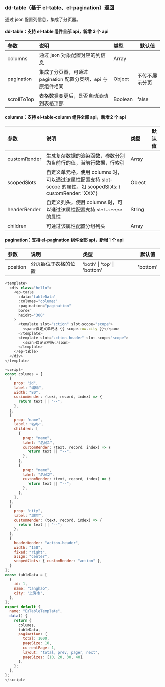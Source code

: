 ### dd-table（基于 el-table、el-pagination）[返回](../#组件说明)

通过 json 配置列信息，集成了分页器。

#### dd-table：支持 el-table 组件全部 api，新增 3 个 api

| 参数        | 说明                                                         | 类型    | 默认值         |
| :---------- | :----------------------------------------------------------- | :------ | -------------- |
| columns     | 通过 json 对象配置对应的列信息                               | Array   |                |
| pagination  | 集成了分页器，可通过 pagination 配置分页器，api 与原组件相同 | Object  | 不传不展示分页 |
| scrollToTop | 表格数据变更后，是否自动滚动到表格顶部                       | Boolean | false          |

#### columns：支持 el-table-column 组件全部 api，新增 2 个 api

| 参数         | 说明                                                                                                            | 类型   | 默认值 |
| :----------- | :-------------------------------------------------------------------------------------------------------------- | :----- | ------ |
| customRender | 生成复杂数据的渲染函数，参数分别为当前行的值，当前行数据，行索引                                                | Array  |        |
| scopedSlots  | 自定义单元格，使用 columns 时，可以通过该属性配置支持 slot-scope 的属性，如 scopedSlots: { customRender: 'XXX'} | Object |        |
| headerRender | 自定义列头，使用 columns 时，可以通过该属性配置支持 slot-scope 的属性                                           | String |        |
| children     | 可通过该属性配置分组列头                                                                                        | Array  |        |

#### pagination：支持 el-pagination 组件全部 api，新增 1 个 api

| 参数     | 说明                 | 类型                        | 默认值   |
| :------- | :------------------- | :-------------------------- | -------- |
| position | 分页器位于表格的位置 | 'both' \| 'top' \| 'bottom' | 'bottom' |

```javascript
<template>
  <div class="hello">
    <ep-table
      :data="tableData"
      :columes="columes"
      :pagination="pagination"
      border
      height="300"
    >
      <template slot="action" slot-scope="scope">
        <span>自定义单元格 {{ scope.row.city }}</span>
      </template>
      <template slot="action-header" slot-scope="scope">
        <span>自定义列头</span>
      </template>
    </ep-table>
  </div>
</template>

<script>
const columes = [
  {
    prop: "id",
    label: "编码",
    width: "80",
    customRender: (text, record, index) => {
      return text || "--";
    },
  },
  {
    prop: "name",
    label: "名称",
    children: [
      {
        prop: "name",
        label: "名称1",
        customRender: (text, record, index) => {
          return text || "--";
        },
      },
      {
        prop: "name",
        label: "名称2",
        customRender: (text, record, index) => {
          return text || "--";
        },
      },
    ],
  },
  {
    prop: "city",
    label: "城市",
    customRender: (text, record, index) => {
      return text || "--";
    },
  },
  {
    headerRender: "action-header",
    width: "150",
    fixed: "right",
    align: "center",
    scopedSlots: { customRender: "action" },
  }
];
const tableData = [
  {
    id: 1,
    name: "tanghao",
    city: "上海市",
  },
];
export default {
  name: "EpTableTemplate",
  data() {
    return {
      columes,
      tableData,
      pagination: {
        total: 1000,
        pageSize: 10,
        currentPage: 1,
        layout: "total, prev, pager, next",
        pageSizes: [10, 20, 30, 40],
      },
    };
  },
};
</script>
```
